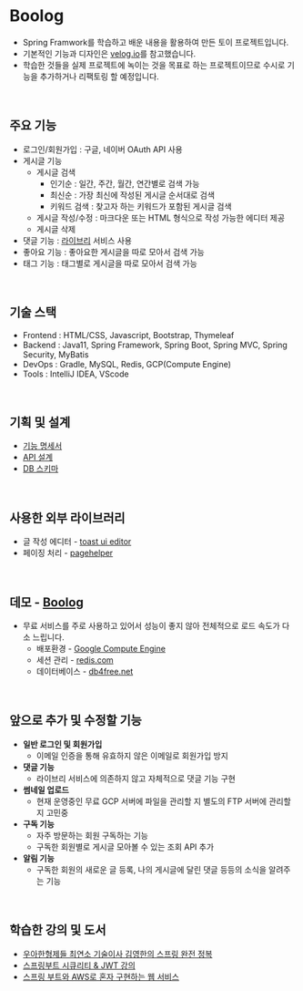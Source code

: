 # Boolog
- Spring Framwork를 학습하고 배운 내용을 활용하여 만든 토이 프로젝트입니다.
- 기본적인 기능과 디자인은 [velog.io](https://velog.io/)를 참고했습니다.
- 학습한 것들을 실제 프로젝트에 녹이는 것을 목표로 하는 프로젝트이므로 수시로 기능을 추가하거나 리팩토링 할 예정입니다.
<br>

## 주요 기능
- 로그인/회원가입 : 구글, 네이버 OAuth API 사용
- 게시글 기능
  - 게시글 검색
    - 인기순 : 일간, 주간, 월간, 연간별로 검색 가능
    - 최신순 : 가장 최신에 작성된 게시글 순서대로 검색
    - 키워드 검색 : 찾고자 하는 키워드가 포함된 게시글 검색
  - 게시글 작성/수정 : 마크다운 또는 HTML 형식으로 작성 가능한 에디터 제공
  - 게시글 삭제
- 댓글 기능 : [라이브리](https://www.livere.com/) 서비스 사용
- 좋아요 기능 : 좋아요한 게시글을 따로 모아서 검색 가능
- 태그 기능 : 태그별로 게시글을 따로 모아서 검색 가능
<br>

## 기술 스택
- Frontend : HTML/CSS, Javascript, Bootstrap, Thymeleaf
- Backend : Java11, Spring Framework, Spring Boot, Spring MVC, Spring Security, MyBatis
- DevOps : Gradle, MySQL, Redis, GCP(Compute Engine)
- Tools : IntelliJ IDEA, VScode
<br>

## 기획 및 설계
- [기능 명세서](https://spiral-shad-619.notion.site/641b6f9b214f4c89ad7f0d53ff5470a4)
- [API 설계](https://spiral-shad-619.notion.site/API-4f26a39fce3349d7919e84e773bef83a)
- [DB 스키마](https://www.erdcloud.com/d/Tij7CMbs3xT594Chq)
<br>

## 사용한 외부 라이브러리
- 글 작성 에디터 - [toast ui editor](https://ui.toast.com/tui-editor)
- 페이징 처리 - [pagehelper](https://github.com/pagehelper/pagehelper-spring-boot)
<br>

## 데모 - [Boolog](http://www.boolog.kro.kr)
- 무료 서비스를 주로 사용하고 있어서 성능이 좋지 않아 전체적으로 로드 속도가 다소 느립니다.
  - 배포환경 - [Google Compute Engine](https://cloud.google.com/compute?hl=ko)
  - 세션 관리 - [redis.com](https://redis.com/)
  - 데이터베이스 - [db4free.net](https://www.db4free.net/)

<br>

## 앞으로 추가 및 수정할 기능
- **일반 로그인 및 회원가입**
  - 이메일 인증을 통해 유효하지 않은 이메일로 회원가입 방지<br>
- **댓글 기능**
  - 라이브리 서비스에 의존하지 않고 자체적으로 댓글 기능 구현
- **썸네일 업로드**
  - 현재 운영중인 무료 GCP 서버에 파일을 관리할 지 별도의 FTP 서버에 관리할 지 고민중<br>
- **구독 기능**
  - 자주 방문하는 회원 구독하는 기능
  - 구독한 회원별로 게시글 모아볼 수 있는 조회 API 추가<br>
- **알림 기능**
  - 구독한 회원의 새로운 글 등록, 나의 게시글에 달린 댓글 등등의 소식을 알려주는 기능
<br>

## 학습한 강의 및 도서
- [우아한형제들 최연소 기술이사 김영한의 스프링 완전 정복](https://www.inflearn.com/roadmaps/373)
- [스프링부트 시큐리티 & JWT 강의](https://www.inflearn.com/course/%EC%8A%A4%ED%94%84%EB%A7%81%EB%B6%80%ED%8A%B8-%EC%8B%9C%ED%81%90%EB%A6%AC%ED%8B%B0)
- [스프링 부트와 AWS로 혼자 구현하는 웹 서비스](http://www.yes24.com/Product/Goods/83849117)
